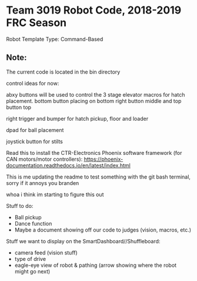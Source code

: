 # Team 3019 Robot Code, 2018-2019 FRC Season

Robot Template Type: Command-Based

## Note:
The current code is located in the bin directory

control ideas for now:

abxy buttons will be used to control the 3 stage elevator macros for hatch placement. bottom button placing on bottom right button middle and top button top

right trigger and bumper for hatch pickup, floor and loader

dpad for ball placement

joystick button for stilts

Read this to install the CTR-Electronics Phoenix software framework (for CAN motors/motor controllers):
https://phoenix-documentation.readthedocs.io/en/latest/index.html

This is me updating the readme to test something with the git bash terminal, sorry if it annoys you branden

whoa i think im starting to figure this out

Stuff to do:
- Ball pickup
- Dance function
- Maybe a document showing off our code to judges (vision, macros, etc.)

Stuff we want to display on the SmartDashboard//Shuffleboard:
- camera feed (vision stuff)
- type of drive
- eagle-eye view of robot & pathing (arrow showing where the robot might go next)

